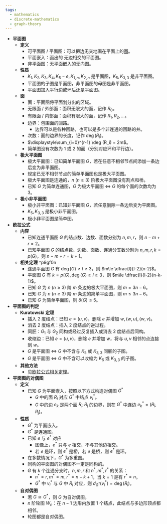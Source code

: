 ```yaml
---
tags:
  - mathematics
  - discrete-mathematics
  - graph-theory
---
```

- **平面图**
    - **定义**
        - 可平面图 / 平面图：可以把边无交地画在平面上的[图](/pages/mathematics/discrete-mathematics/graph-basis.md#xknur9)。
        - 平面嵌入：画出的 无边相交的平面图。
        - 非平面图：无平面嵌入的无向图。
    - **性质**
        - $K_1,K_2,K_3,K_4,K_5-e,K_{1,n},K_{2,n}$ 是平面图，$K_5,K_{3,3}$ 是非平面图。
        - 平面图的子图是平面图，非平面图的母图是非平面图。
        - 平面图加入平行边或环后还是平面图。
    - **面**
        - 面：平面图将平面划分出的区域。
        - 无限面 / 外部面：面积无限大的面，记作 $R_0$。
        - 有限面 / 内部面：面积有限大的面，记作 $R_1,R_2,\dots$。
        - 边界：包围面的回路。
            - 边界可以是各种回路，也可以是多个非连通的回路的并。
        - 次数：面的边界的长度，记作 $\deg(R_i)$。
        - $\displaystyle\sum_{i=0}^{r-1} \deg (R_i) = 2m$。
        - 简单图没有次数为 $1$ 或 $2$ 的面（分别对应环和平行边）。
    - **极大平面图**
        - 极大平面图：已知简单平面图 $G$，若在任意不相邻节点间添加一条边后变为非平面图。
        - 规定已无不相邻节点的简单平面图也是极大平面图。
        - 极大平面图是连通的，$n\ (n\ge 3)$ 阶极大平面图没有割点和桥。
        - 已知 $G$ 为简单连通图，$G$ 为极大平面图 $\iff$ $G$ 的每个面的次数均为 $3$。
    - **极小非平面图**
        - 极小非平面图：已知非平面图 $G$，若任意删除一条边后变为平面图。
        - $K_5,K_{3,3}$ 是极小非平面图。
        - 极小非平面图是简单图。
- **欧拉公式**
    - **内容**
        - 已知连通平面图 $G$ 的结点数、边数、面数分别为 $n,m,r$，则 $n-m+r=2$。
        - 已知平面图 $G$ 的结点数、边数、面数、连通分支数分别为 $n,m,r,k=p(G)$，则 $n-m+r=k+1$。
    - **相关定理** ^p9gf0n
        - 连通平面图 $G$ 有 $\deg(G)\ge l\ge 3$，则 $m\le \dfrac{l}{l-2}(n-2)$。
        - 平面图 $G$ 有 $k=p(G),\deg(G)\ge l\ge 3$，则 $m\le \dfrac{l}{l-2}(n-k-1)$。
        - 已知 $G$ 为 $n\ (n\ge 3)$ 阶 $m$ 条边的极大平面图，则 $m=3n-6$。
        - 已知 $G$ 为 $n\ (n\ge 3)$ 阶 $m$ 条边的简单平面图，则 $m\le 3n-6$。
        - 已知 $G$ 为简单平面图，则 $\delta(G)\le 5$。
- **平面图的判定**
    - **Kuratowski 定理**
        - 插入 $2$ 度结点：已知 $e=(u,v)$，删除 $e$ 并增加 $w,(w,u),(w,v)$。
        - 消去 $2$ 度结点：插入 $2$ 度结点的逆过程。
        - 同胚：$G_1$ 与 $G_2$ 同构或经过反复插入或消去 $2$ 度结点后同构。
        - 收缩边：已知 $e=(u,v)$，删除 $e$ 并增加 $w$，将与 $u,v$ 相邻的点连接到 $w$。
        - $G$ 是平面图 $\iff$ $G$ 中不含与 $K_5$ 或 $K_{3,3}$ 同胚的子图。
        - $G$ 是平面图 $\iff$ $G$ 中不含可以收缩为 $K_5$ 或 $K_{3,3}$ 的子图。
    - **其他方法**
        - 见[欧拉公式相关定理](/pages/mathematics/discrete-mathematics/plane-graph.md#p9gf0n)。
- **平面图的对偶图**
    - **定义**
        - 已知 $G$ 为平面嵌入，按照以下方式构造对偶图 $G^*$
            - $G$ 中的面 $R_i$ 对应 $G^*$ 中结点 $v^*_i$。
            - $G$ 中的边 $e_k$ 是两个面 $R_i,R_j$ 的边界，则在 $G^*$ 中连边 $e^*_k=(R_i,R_j)$。
    - **性质**
        - $G^*$ 为平面嵌入。
        - $G^*$ 是连通图。
        - 已知 $e$ 与 $e^*$ 对应
            - 图像上，$e^*$ 只与 $e$ 相交，不与其他边相交。
            - 若 $e$ 是环，则 $e^*$ 是桥，若 $e$ 是桥，则 $e^*$ 是环。
        - 在多数情况下，$G^*$ 为多重图。
        - 同构的平面图的对偶图不一定是同构的。
        - $G$ 有 $k$ 个连通分支时，$n,m,r$ 和 $n^*,m^*,r^*$ 的关系：
            - $n^*=r,m^*=m,r^*=n-k+1$，当 $k=1$ 是有 $r^*=n$。
            - $G^*$ 中 $v^*_i$ 与 $G$ 中 $R_i$ 对应，则 $d_{G^*}(v^*_i)=\deg(R_i)$。
    - **自对偶图**
        - 若 $G\cong G^*$，则 $G$ 为自对偶图。
        - $n$ 阶轮图 $W_n$：在 $n-1$ 边形内放置 $1$ 个结点，此结点与多边形顶点都相邻。
        - 轮图都是自对偶图。
